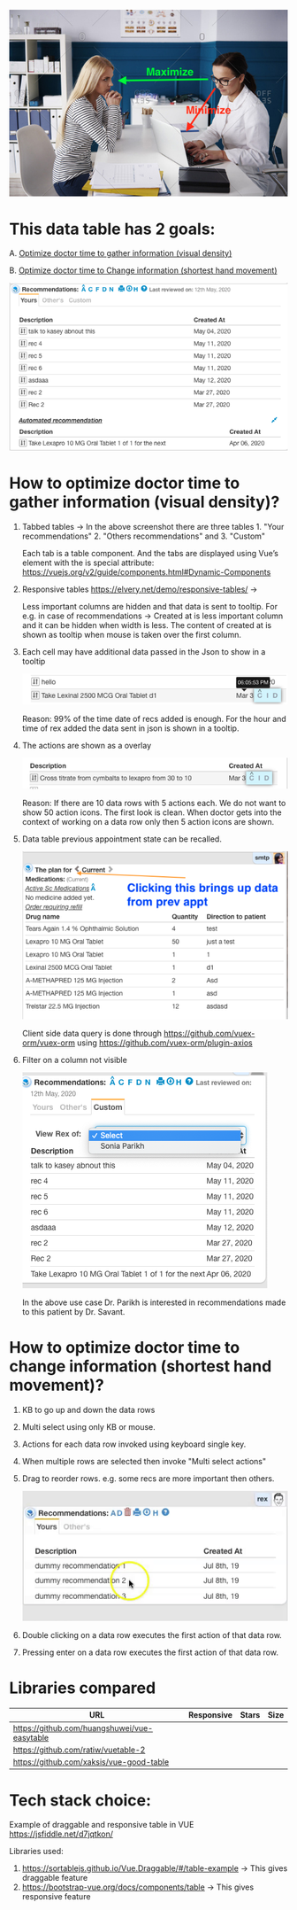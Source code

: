 ![what-is-the-core-problem](./docs/what-is-the-core-problem.png)

# This data table has 2 goals:

A. [Optimize doctor time to gather information (visual density)](#how-to-optimize-doctor-time-to-gather-information-visual-density)

B. [Optimize doctor time to Change information (shortest hand movement)](#how-to-optimize-doctor-time-to-change-information-shortest-hand-movement)

![card-table-features](./docs/analyzing-features-of-card-table.png)

# How to optimize doctor time to gather information (visual density)?

1. Tabbed tables -> In the above screenshot there are three tables 1. "Your recommendations" 2. "Others recommendations" and 3. "Custom"

   Each tab is a table component. And the tabs are displayed using Vue’s <component> element with the is special attribute:
   https://vuejs.org/v2/guide/components.html#Dynamic-Components

2. Responsive tables https://elvery.net/demo/responsive-tables/ -> 

    Less important columns are hidden and that data is sent to tooltip. For e.g. in case of recommendations -> Created at is less important column and it can be hidden when width is less. The content of created at is shown as tooltip when mouse is taken over the first column.

3. Each cell may have additional data passed in the Json to show in a tooltip

    ![card-table-features](./docs/additional-data-for-a-cell-shown-in-tooltip.png)
        
    Reason: 99% of the time date of recs added is enough. For the hour and time of rex added the data 		sent in json is shown in a tooltip.

4. The actions are shown as a overlay

    ![card-table-features](./docs/action-as-overlay.png)
    
    Reason: If there are 10 data rows with 5 actions each. We do not want to show 50 action icons. The first 		look is clean. When doctor gets into the context of working on a data row only then 5 action icons are 		shown.

5. Data table previous appointment state can be recalled. 

    ![card-table-features](./docs/multiple-temporal-states.png)
    
    Client side data query is done through https://github.com/vuex-orm/vuex-orm using https://github.com/vuex-orm/plugin-axios

6. Filter on a column not visible    

   ![card-table-features](./docs/filter-on-col-not-visible.png)

    In the above use case Dr. Parikh is interested in recommendations made to this patient by Dr. Savant.

# How to optimize doctor time to change information (shortest hand movement)?

1. KB to go up and down the data rows

2. Multi select using only KB or mouse.

3. Actions for each data row invoked using keyboard single key.

4. When multiple rows are selected then invoke "Multi select actions"

5. Drag to reorder rows. e.g. some recs are more important then others.

   ![card-table-features](./docs/rex-ordering-demo.gif)

6. Double clicking on a data row executes the first action of that data row.

7. Pressing enter on a data row executes the first action of that data row.



# Libraries compared 

| URL                                          |  Responsive            |  Stars          | Size
|--                                            |--                      |--               |--
| https://github.com/huangshuwei/vue-easytable |                        |                 |
| https://github.com/ratiw/vuetable-2          |                        |                 |
| https://github.com/xaksis/vue-good-table     |                        |                 |


# Tech stack choice:

Example of draggable and responsive table in VUE https://jsfiddle.net/d7jqtkon/

Libraries used:
1. https://sortablejs.github.io/Vue.Draggable/#/table-example -> This gives draggable feature
2. https://bootstrap-vue.org/docs/components/table -> This gives responsive feature
